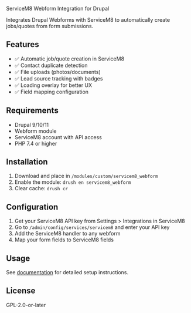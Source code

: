 ServiceM8 Webform Integration for Drupal

Integrates Drupal Webforms with ServiceM8 to automatically create jobs/quotes from form submissions.

## Features
- ✅ Automatic job/quote creation in ServiceM8
- ✅ Contact duplicate detection
- ✅ File uploads (photos/documents)
- ✅ Lead source tracking with badges
- ✅ Loading overlay for better UX
- ✅ Field mapping configuration

## Requirements
- Drupal 9/10/11
- Webform module
- ServiceM8 account with API access
- PHP 7.4 or higher

## Installation
1. Download and place in `/modules/custom/servicem8_webform`
2. Enable the module: `drush en servicem8_webform`
3. Clear cache: `drush cr`

## Configuration
1. Get your ServiceM8 API key from Settings > Integrations in ServiceM8
2. Go to `/admin/config/services/servicem8` and enter your API key
3. Add the ServiceM8 handler to any webform
4. Map your form fields to ServiceM8 fields

## Usage
See [documentation](docs/USAGE.md) for detailed setup instructions.

## License
GPL-2.0-or-later